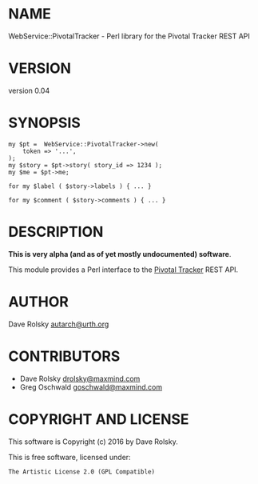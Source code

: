 # NAME

WebService::PivotalTracker - Perl library for the Pivotal Tracker REST API

# VERSION

version 0.04

# SYNOPSIS

    my $pt =  WebService::PivotalTracker->new(
        token => '...',
    );
    my $story = $pt->story( story_id => 1234 );
    my $me = $pt->me;

    for my $label ( $story->labels ) { ... }

    for my $comment ( $story->comments ) { ... }

# DESCRIPTION

**This is very alpha (and as of yet mostly undocumented) software**.

This module provides a Perl interface to the [Pivotal
Tracker](https://www.pivotaltracker.com/) REST API.

# AUTHOR

Dave Rolsky <autarch@urth.org>

# CONTRIBUTORS

- Dave Rolsky <drolsky@maxmind.com>
- Greg Oschwald <goschwald@maxmind.com>

# COPYRIGHT AND LICENSE

This software is Copyright (c) 2016 by Dave Rolsky.

This is free software, licensed under:

    The Artistic License 2.0 (GPL Compatible)
